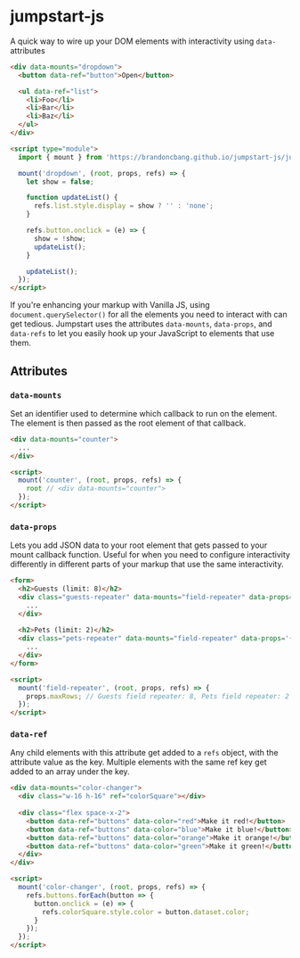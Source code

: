 # jumpstart-js
A quick way to wire up your DOM elements with interactivity using `data-` attributes

```HTML
<div data-mounts="dropdown">
  <button data-ref="button">Open</button>

  <ul data-ref="list">
    <li>Foo</li>
    <li>Bar</li>
    <li>Baz</li>
  </ul>
</div>

<script type="module">
  import { mount } from 'https://brandoncbang.github.io/jumpstart-js/jumpstart.js';

  mount('dropdown', (root, props, refs) => {
    let show = false;

    function updateList() {
      refs.list.style.display = show ? '' : 'none';
    }

    refs.button.onclick = (e) => {
      show = !show;
      updateList();
    }

    updateList();
  });
</script>
```

If you're enhancing your markup with Vanilla JS, using `document.querySelector()` for all the elements you need to interact with can get tedious. Jumpstart uses the attributes `data-mounts`, `data-props`, and `data-refs` to let you easily hook up your JavaScript to elements that use them.

## Attributes

### `data-mounts`

Set an identifier used to determine which callback to run on the element. The element is then passed as the root element of that callback.

```HTML
<div data-mounts="counter">
  ...
</div>

<script>
  mount('counter', (root, props, refs) => {
    root // <div data-mounts="counter">
  });
</script>
```

### `data-props`

Lets you add JSON data to your root element that gets passed to your mount callback function. Useful for when you need to configure interactivity differently in different parts of your markup that use the same interactivity.

```HTML
<form>
  <h2>Guests (limit: 8)</h2>
  <div class="guests-repeater" data-mounts="field-repeater" data-props='{ "maxRows": 8 }'>
    ...
  </div>
  
  <h2>Pets (limit: 2)</h2>
  <div class="pets-repeater" data-mounts="field-repeater" data-props='{ "maxRows": 2 }'>
    ...
  </div>
</form>

<script>
  mount('field-repeater', (root, props, refs) => {
    props.maxRows; // Guests field repeater: 8, Pets field repeater: 2
  });
</script>
```

### `data-ref`

Any child elements with this attribute get added to a `refs` object, with the attribute value as the key. Multiple elements with the same ref key get added to an array under the key.

```HTML
<div data-mounts="color-changer">
  <div class="w-16 h-16" ref="colorSquare"></div>
  
  <div class="flex space-x-2">
    <button data-ref="buttons" data-color="red">Make it red!</button>
    <button data-ref="buttons" data-color="blue">Make it blue!</button>
    <button data-ref="buttons" data-color="orange">Make it orange!</button>
    <button data-ref="buttons" data-color="green">Make it green!</button>
  </div>
</div>

<script>
  mount('color-changer', (root, props, refs) => {
    refs.buttons.forEach(button => {
      button.onclick = (e) => {
        refs.colorSquare.style.color = button.dataset.color;
      }
    });
  });
</script>
```
